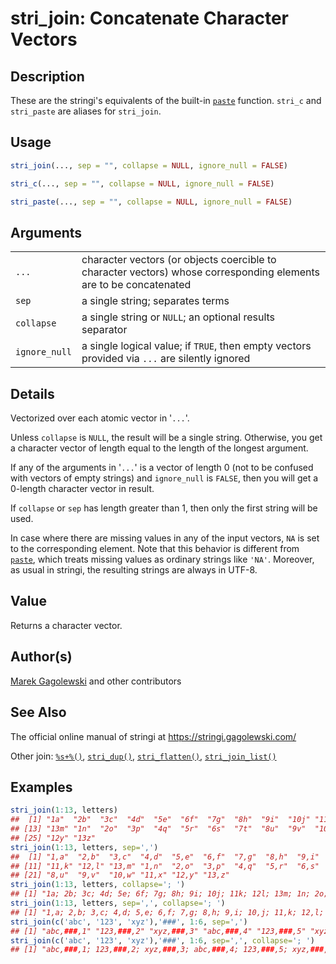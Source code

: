 # stri_join: Concatenate Character Vectors

## Description

These are the <span class="pkg">stringi</span>\'s equivalents of the built-in [`paste`](https://stat.ethz.ch/R-manual/R-devel/library/base/html/paste.html) function. `stri_c` and `stri_paste` are aliases for `stri_join`.

## Usage

``` r
stri_join(..., sep = "", collapse = NULL, ignore_null = FALSE)

stri_c(..., sep = "", collapse = NULL, ignore_null = FALSE)

stri_paste(..., sep = "", collapse = NULL, ignore_null = FALSE)
```

## Arguments

|               |                                                                                                                   |
|---------------|-------------------------------------------------------------------------------------------------------------------|
| `...`         | character vectors (or objects coercible to character vectors) whose corresponding elements are to be concatenated |
| `sep`         | a single string; separates terms                                                                                  |
| `collapse`    | a single string or `NULL`; an optional results separator                                                          |
| `ignore_null` | a single logical value; if `TRUE`, then empty vectors provided via `...` are silently ignored                     |

## Details

Vectorized over each atomic vector in \'`...`\'.

Unless `collapse` is `NULL`, the result will be a single string. Otherwise, you get a character vector of length equal to the length of the longest argument.

If any of the arguments in \'`...`\' is a vector of length 0 (not to be confused with vectors of empty strings) and `ignore_null` is `FALSE`, then you will get a 0-length character vector in result.

If `collapse` or `sep` has length greater than 1, then only the first string will be used.

In case where there are missing values in any of the input vectors, `NA` is set to the corresponding element. Note that this behavior is different from [`paste`](https://stat.ethz.ch/R-manual/R-devel/library/base/html/paste.html), which treats missing values as ordinary strings like `'NA'`. Moreover, as usual in <span class="pkg">stringi</span>, the resulting strings are always in UTF-8.

## Value

Returns a character vector.

## Author(s)

[Marek Gagolewski](https://www.gagolewski.com/) and other contributors

## See Also

The official online manual of <span class="pkg">stringi</span> at <https://stringi.gagolewski.com/>

Other join: [`%s+%()`](+25s+2B+25.md), [`stri_dup()`](stri_dup.md), [`stri_flatten()`](stri_flatten.md), [`stri_join_list()`](stri_join_list.md)

## Examples




```r
stri_join(1:13, letters)
##  [1] "1a"  "2b"  "3c"  "4d"  "5e"  "6f"  "7g"  "8h"  "9i"  "10j" "11k" "12l"
## [13] "13m" "1n"  "2o"  "3p"  "4q"  "5r"  "6s"  "7t"  "8u"  "9v"  "10w" "11x"
## [25] "12y" "13z"
stri_join(1:13, letters, sep=',')
##  [1] "1,a"  "2,b"  "3,c"  "4,d"  "5,e"  "6,f"  "7,g"  "8,h"  "9,i"  "10,j"
## [11] "11,k" "12,l" "13,m" "1,n"  "2,o"  "3,p"  "4,q"  "5,r"  "6,s"  "7,t" 
## [21] "8,u"  "9,v"  "10,w" "11,x" "12,y" "13,z"
stri_join(1:13, letters, collapse='; ')
## [1] "1a; 2b; 3c; 4d; 5e; 6f; 7g; 8h; 9i; 10j; 11k; 12l; 13m; 1n; 2o; 3p; 4q; 5r; 6s; 7t; 8u; 9v; 10w; 11x; 12y; 13z"
stri_join(1:13, letters, sep=',', collapse='; ')
## [1] "1,a; 2,b; 3,c; 4,d; 5,e; 6,f; 7,g; 8,h; 9,i; 10,j; 11,k; 12,l; 13,m; 1,n; 2,o; 3,p; 4,q; 5,r; 6,s; 7,t; 8,u; 9,v; 10,w; 11,x; 12,y; 13,z"
stri_join(c('abc', '123', 'xyz'),'###', 1:6, sep=',')
## [1] "abc,###,1" "123,###,2" "xyz,###,3" "abc,###,4" "123,###,5" "xyz,###,6"
stri_join(c('abc', '123', 'xyz'),'###', 1:6, sep=',', collapse='; ')
## [1] "abc,###,1; 123,###,2; xyz,###,3; abc,###,4; 123,###,5; xyz,###,6"
```

